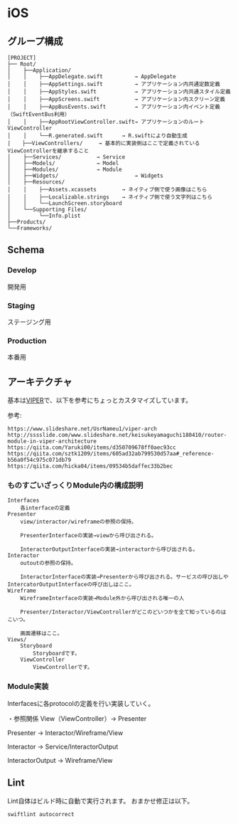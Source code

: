 # iOS

## グループ構成

```
[PROJECT]
├── Root/
│    ├──Application/
│    │    ├──AppDelegate.swift        	→ AppDelegate
│    │    ├──AppSettings.swift          → アプリケーション内共通定数定義
│    │    ├──AppStyles.swift	        → アプリケーション内共通スタイル定義
│    │    ├──AppScreens.swift           → アプリケーション内スクリーン定義
│    │    ├──AppBusEvents.swift       	→ アプリケーション内イベント定義（SwiftEventBus利用）
│    │    ├──AppRootViewController.swift→ アプリケーションのルートViewController
│    │    └──R.generated.swift		→ R.swiftにより自動生成
| 　 ├──ViewControllers/		→ 基本的に実装側はここで定義されているViewControllerを継承すること
│    ├──Services/			→ Service
│    ├──Models/				→ Model
│    ├──Modules/			→ Module
│    ├──Widgets/                        → Widgets
│    ├──Resources/
│    │    ├──Assets.xcassets		→ ネイティブ側で使う画像はこちら
│    │    ├──Localizable.strings	→ ネイティブ側で使う文字列はこちら
│    │    └──LaunchScreen.storyboard
│    └──Supporting Files/
│         └──Info.plist
├──Products/
└──Frameworks/
```

## Schema

### Develop
開発用

### Staging
ステージング用

### Production
本番用

## アーキテクチャ
基本は[VIPER](https://cheesecakelabs.com/blog/ios-project-architecture-using-viper/)で、以下を参考にちょっとカスタマイズしています。

参考:

	https://www.slideshare.net/UsrNameu1/viper-arch
	http://sssslide.com/www.slideshare.net/keisukeyamaguchi180410/router-module-in-viper-architecture
	https://qiita.com/Yaruki00/items/d350709678ff0aec93cc
	https://qiita.com/sztk1209/items/605ad32ab799530d57aa#_reference-b56a0f54c975c071db79
	https://qiita.com/hicka04/items/09534b5daffec33b2bec

### ものすごいざっくりModule内の構成説明

	Interfaces
		各interfaceの定義
	Presenter
		view/interactor/wireframeの参照の保持。

		PresenterInterfaceの実装→viewから呼び出される。

		InteractorOutputInterfaceの実装→interactorから呼び出される。
	Interactor
		outoutの参照の保持。

		InteractorInterfaceの実装→Presenterから呼び出される。サービスの呼び出しやIntercatorOutputInterfaceの呼び出しはここ。
	Wireframe
		WireframeInterfaceの実装→Module外から呼び出される唯一の人

		Presenter/Interactor/ViewControllerがどこのどいつかを全て知っているのはこいつ。

		画面遷移はここ。
	Views/
		Storyboard
			Storyboardです。
		ViewController
			ViewControllerです。

### Module実装
Interfacesに各protocolの定義を行い実装していく。

・参照関係
View（ViewController）→ Presenter 

Presenter → Interactor/Wireframe/View

Interactor → Service/InteractorOutput

InteractorOutput → Wireframe/View

## Lint

Lint自体はビルド時に自動で実行されます。
おまかせ修正は以下。

```
swiftlint autocorrect
```
